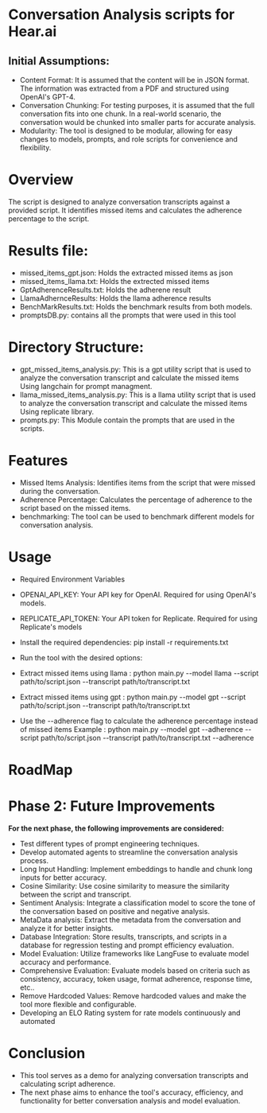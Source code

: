 # Conversation Analysis scripts for Hear.ai

## Initial Assumptions:

- Content Format: It is assumed that the content will be in JSON format. 
  The information was extracted from a PDF and structured using OpenAI's GPT-4.
- Conversation Chunking: For testing purposes, it is assumed that the full conversation fits into one chunk. 
  In a real-world scenario, the conversation would be chunked into smaller parts for accurate analysis.
- Modularity: The tool is designed to be modular, allowing for easy changes to models, prompts, and role scripts for convenience and flexibility.


# Overview
The script is designed to analyze conversation transcripts against a provided script.
It identifies missed items and calculates the adherence percentage to the script. 


# Results file:
- missed_items_gpt.json: Holds the extracted missed items as json
- missed_items_llama.txt: Holds the extrected missed items 
- GptAdherenceResults.txt: Holds the adherene result
- LlamaAdhernceResults: Holds the llama adherence results
- BenchMarkResults.txt: Holds the benchmark results from both models.
- promptsDB.py: contains all the prompts that were used in this tool
  

# Directory Structure:
- gpt_missed_items_analysis.py: This is a gpt utility script that is used to analyze the conversation transcript and calculate the missed items 
  Using langchain for prompt managment.
- llama_missed_items_analysis.py: This is a llama utility script that is used to analyze the conversation transcript and calculate the missed items
  Using replicate library.
- prompts.py: This Module contain the prompts that are used in the scripts.


# Features
- Missed Items Analysis: Identifies items from the script that were missed during the conversation.
- Adherence Percentage: Calculates the percentage of adherence to the script based on the missed items.
- benchmarking: The tool can be used to benchmark different models for conversation analysis.


# Usage
- Required Environment Variables
- OPENAI_API_KEY: Your API key for OpenAI. Required for using OpenAI's models.
- REPLICATE_API_TOKEN: Your API token for Replicate. Required for using Replicate's models
  
- Install the required dependencies: pip install -r requirements.txt
- Run the tool with the desired options:

- Extract missed items using llama : python main.py --model llama --script path/to/script.json --transcript path/to/transcript.txt
- Extract missed items using gpt : python main.py --model gpt --script path/to/script.json --transcript path/to/transcript.txt 
- Use the --adherence flag to calculate the adherence percentage instead of missed items
  Example : python main.py --model gpt --adherence --script path/to/script.json --transcript path/to/transcript.txt --adherence





# RoadMap 
# Phase 2: Future Improvements
**For the next phase, the following improvements are considered:**

- Test different types of prompt engineering techniques.
- Develop automated agents to streamline the conversation analysis process.
- Long Input Handling: Implement embeddings to handle and chunk long inputs for better accuracy.
- Cosine Similarity: Use cosine similarity to measure the similarity between the script and transcript.
- Sentiment Analysis: Integrate a classification model to score the tone of the conversation based on positive and negative analysis.
- MetaData analysis: Extract the metadata from the conversation and analyze it for better insights.
- Database Integration: Store results, transcripts, and scripts in a database for regression testing and prompt efficiency evaluation.
- Model Evaluation: Utilize frameworks like LangFuse to evaluate model accuracy and performance.
- Comprehensive Evaluation: Evaluate models based on criteria such as consistency, accuracy, token usage, format adherence, response time, etc..
- Remove Hardcoded Values: Remove hardcoded values and make the tool more flexible and configurable.
- Developing an ELO Rating system for rate models continuously and automated





# Conclusion
- This tool serves as a demo for analyzing conversation transcripts and calculating script adherence. 
- The next phase aims to enhance the tool's accuracy, efficiency, and functionality for better conversation analysis and model evaluation.
